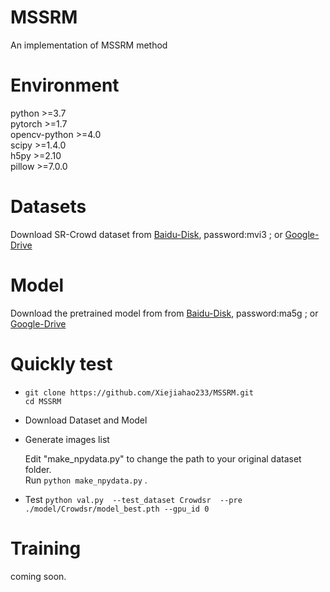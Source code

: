 # MSSRM
An implementation of MSSRM method

# Environment 
python >=3.7<br />
pytorch >=1.7<br />
opencv-python >=4.0<br />
scipy >=1.4.0<br />
h5py >=2.10<br />
pillow >=7.0.0<br />

# Datasets
 Download SR-Crowd dataset from [Baidu-Disk](https://pan.baidu.com/s/1NkJMKIw6iSn2_ssbIaecvQ?pwd=mvi3), password:mvi3 ; or [Google-Drive](https://drive.google.com/drive/folders/1XaYH8KPxMtK6j6_LkLG_EJGaZ1j9qa4m?usp=share_link)

# Model
Download the pretrained model from from [Baidu-Disk](https://pan.baidu.com/s/1Be09E7mn9Y0EHv4YNKM6Ng?pwd=ma5g ), password:ma5g ; or [Google-Drive](https://drive.google.com/drive/folders/1NsCkX_aoOV68Bd95Eqo4qP-DHoKa-OxC?usp=share_link)

# Quickly test
* ```git clone https://github.com/Xiejiahao233/MSSRM.git```<br />
  ```cd MSSRM```<br />
* Download Dataset and Model<br />
* Generate images list

  Edit "make_npydata.py" to change the path to your original dataset folder.<br />
  Run ```python make_npydata.py```  .<br />
* Test
  ```python val.py  --test_dataset Crowdsr  --pre ./model/Crowdsr/model_best.pth --gpu_id 0```<br />

# Training
coming soon.
